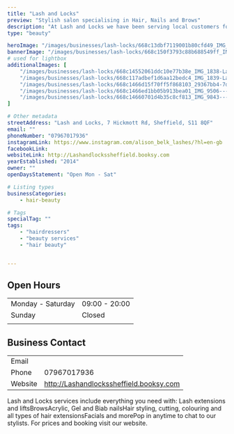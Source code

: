 ```yaml
---
title: "Lash and Locks"
preview: "Stylish salon specialising in Hair, Nails and Brows"
description: "At Lash and Locks we have been serving local customers for over 10yrs. We have the very best highly qualified technical professionals for all you hair and beauty needs. "
type: "beauty"

heroImage: "/images/businesses/lash-locks/668c13dbf7119001b80cfd49_IMG_1719_Original---Alison-Belk.jpeg"
bannerImage: "/images/businesses/lash-locks/668c150f3793c88b688549ff_IMG_1839-Large.jpeg"
# used for lightbox
additionalImages: [
    "/images/businesses/lash-locks/668c14552061ddc10e77b38e_IMG_1838-Large.jpeg",
    "/images/businesses/lash-locks/668c117adbef1d6aa12bedc4_IMG_1839-Large.jpeg",
    "/images/businesses/lash-locks/668c1466d15f70ff5f868103_29367bb4-7da1-4f14-bbc4-0f0ad9face6c---Alison-Belk.jpeg",
    "/images/businesses/lash-locks/668c1466ed1bb05b913bea01_IMG_9506---Alison-Belk.jpeg",
    "/images/businesses/lash-locks/668c14660701d4b35c8cf813_IMG_9843---Alison-Belk.jpeg"
]

# Other metadata
streetAddress: "Lash and Locks, 7 Hickmott Rd, Sheffield, S11 8QF"
email: ""
phoneNumber: "07967017936"
instagramLink: https://www.instagram.com/alison_belk_lashes/?hl=en-gb
facebookLink: 
websiteLink: http://Lashandlockssheffield.booksy.com
yearEstablished: "2014"
owner: ""
openDaysStatement: "Open Mon - Sat"

# Listing types
businessCategories:
    - hair-beauty

# Tags
specialTag: ""
tags:
    - "hairdressers"
    - "beauty services"
    - "hair beauty"


---
```


## Open Hours

|                   |               |
| ----------------- | ------------- |
| Monday - Saturday | 09:00 - 20:00 |
| Sunday            | Closed        |
|                   |               |

## Business Contact

|         |                                         |
| ------- | --------------------------------------- |
| Email   |                                         |
| Phone   | 07967017936                             |
| Website | http://Lashandlockssheffield.booksy.com |

Lash and Locks services include everything you need with: Lash extensions and liftsBrowsAcrylic, Gel and Biab nailsHair styling, cutting, colouring and all types of hair extensionsFacials and morePop in anytime to chat to our stylists.
For prices and booking visit our website.
